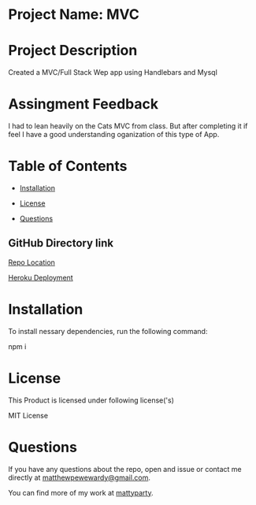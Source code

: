 # Project Name: MVC

# Project Description

Created a MVC/Full Stack Wep app using Handlebars and Mysql

# Assingment Feedback

I had to lean heavily on the Cats MVC from class. But after completing it if feel I have a good understanding oganization of this type of App.

# Table of Contents

- [Installation](#installation)

- [License](#license)

- [Questions](#questions)

## GitHub Directory link

[Repo Location](https://github.com/mattyparty/13_mvc)

[Heroku Deployment](https://github.com/mattyparty/13_mvc)

# Installation

To install nessary dependencies, run the following command:

npm i

# License

This Product is licensed under following license('s)

MIT License

# Questions

If you have any questions about the repo, open and issue or contact me directly at matthewpewewardy@gmail.com.

You can find more of my work at [mattyparty](https://github.com/mattyparty/).
